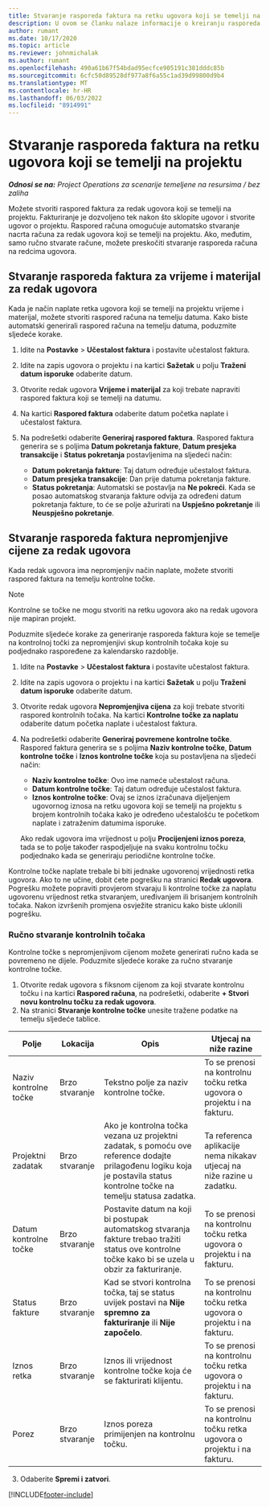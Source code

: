 ```yaml
---
title: Stvaranje rasporeda faktura na retku ugovora koji se temelji na projektu
description: U ovom se članku nalaze informacije o kreiranju rasporeda i ključnih etapa faktura u recima ugovora.
author: rumant
ms.date: 10/17/2020
ms.topic: article
ms.reviewer: johnmichalak
ms.author: rumant
ms.openlocfilehash: 490a61b67f54bdad95ecfce905191c381dddc85b
ms.sourcegitcommit: 6cfc50d89528df977a8f6a55c1ad39d99800d9b4
ms.translationtype: MT
ms.contentlocale: hr-HR
ms.lasthandoff: 06/03/2022
ms.locfileid: "8914991"
---
```

# <a name="create-an-invoice-schedule-on-a-project-based-contract-line"></a>Stvaranje rasporeda faktura na retku ugovora koji se temelji na projektu 

_**Odnosi se na:** Project Operations za scenarije temeljene na resursima / bez zaliha_

Možete stvoriti raspored faktura za redak ugovora koji se temelji na projektu. Fakturiranje je dozvoljeno tek nakon što sklopite ugovor i stvorite ugovor o projektu. Raspored računa omogućuje automatsko stvaranje nacrta računa za redak ugovora koji se temelji na projektu. Ako, međutim, samo ručno stvarate račune, možete preskočiti stvaranje rasporeda računa na redcima ugovora.

## <a name="create-a-time-and-material-invoice-schedule-for-a-contract-line"></a>Stvaranje rasporeda faktura za vrijeme i materijal za redak ugovora

Kada je način naplate retka ugovora koji se temelji na projektu vrijeme i materijal, možete stvoriti raspored računa na temelju datuma. Kako biste automatski generirali raspored računa na temelju datuma, poduzmite sljedeće korake.

1. Idite na **Postavke** > **Učestalost faktura** i postavite učestalost faktura.
2. Idite na zapis ugovora o projektu i na kartici **Sažetak** u polju **Traženi datum isporuke** odaberite datum.
3. Otvorite redak ugovora **Vrijeme i materijal** za koji trebate napraviti raspored faktura koji se temelji na datumu. 
4. Na kartici **Raspored faktura** odaberite datum početka naplate i učestalost faktura.
5. Na podrešetki odaberite **Generiraj raspored faktura**. Raspored faktura generira se s poljima **Datum pokretanja fakture**, **Datum presjeka transakcije** i **Status pokretanja** postavljenima na sljedeći način:

    - **Datum pokretanja fakture**: Taj datum određuje učestalost faktura.
    - **Datum presjeka transakcije**: Dan prije datuma pokretanja fakture.
    - **Status pokretanja**: Automatski se postavlja na **Ne pokreći**. Kada se posao automatskog stvaranja fakture odvija za određeni datum pokretanja fakture, to će se polje ažurirati na **Uspješno pokretanje** ili **Neuspješno pokretanje**.

## <a name="create-a-fixed-price-invoice-schedule-for-a-contract-line"></a>Stvaranje rasporeda faktura nepromjenjive cijene za redak ugovora

Kada redak ugovora ima nepromjenjiv način naplate, možete stvoriti raspored faktura na temelju kontrolne točke. 

> [!NOTE]
> Kontrolne se točke ne mogu stvoriti na retku ugovora ako na redak ugovora nije mapiran projekt.

Poduzmite sljedeće korake za generiranje rasporeda faktura koje se temelje na kontrolnoj točki za nepromjenjivi skup kontrolnih točaka koje su podjednako raspoređene za kalendarsko razdoblje.

1. Idite na **Postavke** > **Učestalost faktura** i postavite učestalost faktura.
2. Idite na zapis ugovora o projektu i na kartici **Sažetak** u polju **Traženi datum isporuke** odaberite datum.
3. Otvorite redak ugovora **Nepromjenjiva cijena** za koji trebate stvoriti raspored kontrolnih točaka. Na kartici **Kontrolne točke za naplatu** odaberite datum početka naplate i učestalost faktura. 
4. Na podrešetki odaberite **Generiraj povremene kontrolne točke**. Raspored faktura generira se s poljima **Naziv kontrolne točke**, **Datum kontrolne točke** i **Iznos kontrolne točke** koja su postavljena na sljedeći način:

    - **Naziv kontrolne točke**: Ovo ime nameće učestalost računa.
    - **Datum kontrolne točke**: Taj datum određuje učestalost faktura.
    - **Iznos kontrolne točke**: Ovaj se iznos izračunava dijeljenjem ugovornog iznosa na retku ugovora koji se temelji na projektu s brojem kontrolnih točaka kako je određeno učestalošću te početkom naplate i zatraženim datumima isporuke.

    Ako redak ugovora ima vrijednost u polju **Procijenjeni iznos poreza**, tada se to polje također raspodjeljuje na svaku kontrolnu točku podjednako kada se generiraju periodične kontrolne točke.

Kontrolne točke naplate trebale bi biti jednake ugovorenoj vrijednosti retka ugovora. Ako to ne učine, dobit ćete pogrešku na stranici **Redak ugovora**. Pogrešku možete popraviti provjerom stvaraju li kontrolne točke za naplatu ugovorenu vrijednost retka stvaranjem, uređivanjem ili brisanjem kontrolnih točaka. Nakon izvršenih promjena osvježite stranicu kako biste uklonili pogrešku.

### <a name="manually-create-milestones"></a>Ručno stvaranje kontrolnih točaka

Kontrolne točke s nepromjenjivom cijenom možete generirati ručno kada se povremeno ne dijele. Poduzmite sljedeće korake za ručno stvaranje kontrolne točke.

1. Otvorite redak ugovora s fiksnom cijenom za koji stvarate kontrolnu točku i na kartici **Raspored računa**, na podrešetki, odaberite **+ Stvori novu kontrolnu točku za redak ugovora**. 
2. Na stranici **Stvaranje kontrolne točke** unesite tražene podatke na temelju sljedeće tablice.

| Polje | Lokacija | Opis | Utjecaj na niže razine |
| --- | --- | --- | --- |
| Naziv kontrolne točke | Brzo stvaranje | Tekstno polje za naziv kontrolne točke. | To se prenosi na kontrolnu točku retka ugovora o projektu i na fakturu. |
| Projektni zadatak | Brzo stvaranje | Ako je kontrolna točka vezana uz projektni zadatak, s pomoću ove reference dodajte prilagođenu logiku koja je postavila status kontrolne točke na temelju statusa zadatka. | Ta referenca aplikacije nema nikakav utjecaj na niže razine u zadatku. |
| Datum kontrolne točke | Brzo stvaranje | Postavite datum na koji bi postupak automatskog stvaranja fakture trebao tražiti status ove kontrolne točke kako bi se uzela u obzir za fakturiranje. | To se prenosi na kontrolnu točku retka ugovora o projektu i na fakturu. |
| Status fakture | Brzo stvaranje | Kad se stvori kontrolna točka, taj se status uvijek postavi na **Nije spremno za fakturiranje** ili **Nije započelo**. | To se prenosi na kontrolnu točku retka ugovora o projektu i na fakturu. |
| Iznos retka | Brzo stvaranje | Iznos ili vrijednost kontrolne točke koja će se fakturirati klijentu. | To se prenosi na kontrolnu točku retka ugovora o projektu i na fakturu. |
| Porez | Brzo stvaranje | Iznos poreza primijenjen na kontrolnu točku. | To se prenosi na kontrolnu točku retka ugovora o projektu i na fakturu. |

3. Odaberite **Spremi i zatvori**.


[!INCLUDE[footer-include](../includes/footer-banner.md)]